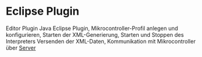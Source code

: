 # Eclipse Plugin

Editor Plugin
Java Eclipse Plugin, Mikrocontroller-Profil anlegen und konfigurieren, Starten der XML-Generierung, Starten und Stoppen des Interpreters
Versenden der XML-Daten, Kommunikation mit Mikrocontroller über [Server](https://github.com/mahtt/file-receiver-server)

